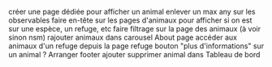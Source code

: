 créer une page dédiée pour afficher un animal
enlever un max any sur les observables
faire en-tête sur les pages d'animaux pour afficher si on est sur une espèce, un refuge, etc
faire filtrage sur la page des animaux (à voir sinon nsm)
rajouter animaux dans carousel
About page
accéder aux animaux d'un refuge depuis la page refuge
bouton "plus d'informations" sur un animal ?
Arranger footer
ajouter supprimer animal dans Tableau de bord


